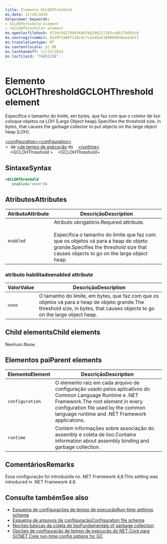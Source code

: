 ```yaml
---
title: Elemento GCLOHThreshold
ms.date: 11/20/2019
helpviewer_keywords:
- GCLOHThreshold element
- <GCLOHThreshold> element
ms.openlocfilehash: d72dc9d27984f60dfb6296217263ce8b176093c6
ms.sourcegitcommit: 9a39f2a06f110c9c7ca54ba216900d038aa14ef3
ms.translationtype: MT
ms.contentlocale: pt-BR
ms.lasthandoff: 11/23/2019
ms.locfileid: "74451216"
---
```

# <a name="gclohthreshold-element"></a><span data-ttu-id="9614f-102">Elemento GCLOHThreshold</span><span class="sxs-lookup"><span data-stu-id="9614f-102">GCLOHThreshold element</span></span>

<span data-ttu-id="9614f-103">Especifica o tamanho do limite, em bytes, que faz com que o coletor de lixo coloque objetos na LOH (Large Object heap).</span><span class="sxs-lookup"><span data-stu-id="9614f-103">Specifies the threshold size, in bytes, that causes the garbage collector to put objects on the large object heap (LOH).</span></span>

<span data-ttu-id="9614f-104">[\<configuration>](../configuration-element.md)</span><span class="sxs-lookup"><span data-stu-id="9614f-104">[\<configuration>](../configuration-element.md)</span></span>\
<span data-ttu-id="9614f-105">> &nbsp;de [\<de tempo de execução](runtime-element.md) do &nbsp;</span><span class="sxs-lookup"><span data-stu-id="9614f-105">&nbsp;&nbsp;[\<runtime>](runtime-element.md)</span></span>\
<span data-ttu-id="9614f-106">&nbsp;&nbsp;&nbsp;&nbsp;\<GCLOHThreshold ></span><span class="sxs-lookup"><span data-stu-id="9614f-106">&nbsp;&nbsp;&nbsp;&nbsp;\<GCLOHThreshold></span></span>

## <a name="syntax"></a><span data-ttu-id="9614f-107">Sintaxe</span><span class="sxs-lookup"><span data-stu-id="9614f-107">Syntax</span></span>

```xml
<GCLOHThreshold
   enabled="nnnn"/>
```

## <a name="attributes"></a><span data-ttu-id="9614f-108">Atributos</span><span class="sxs-lookup"><span data-stu-id="9614f-108">Attributes</span></span>

|<span data-ttu-id="9614f-109">Atributo</span><span class="sxs-lookup"><span data-stu-id="9614f-109">Attribute</span></span>|<span data-ttu-id="9614f-110">Descrição</span><span class="sxs-lookup"><span data-stu-id="9614f-110">Description</span></span>|
|---------------|-----------------|
|`enabled`|<span data-ttu-id="9614f-111">Atributo obrigatório.</span><span class="sxs-lookup"><span data-stu-id="9614f-111">Required attribute.</span></span><br /><br /><span data-ttu-id="9614f-112">Especifica o tamanho do limite que faz com que os objetos vá para a heap de objeto grande.</span><span class="sxs-lookup"><span data-stu-id="9614f-112">Specifies the threshold size that causes objects to go on the large object heap.</span></span>|

### <a name="enabled-attribute"></a><span data-ttu-id="9614f-113">atributo habilitado</span><span class="sxs-lookup"><span data-stu-id="9614f-113">enabled attribute</span></span>

|<span data-ttu-id="9614f-114">Valor</span><span class="sxs-lookup"><span data-stu-id="9614f-114">Value</span></span>|<span data-ttu-id="9614f-115">Descrição</span><span class="sxs-lookup"><span data-stu-id="9614f-115">Description</span></span>|
|-----------|-----------------|
|`nnnn`|<span data-ttu-id="9614f-116">O tamanho do limite, em bytes, que faz com que os objetos vá para a heap de objeto grande.</span><span class="sxs-lookup"><span data-stu-id="9614f-116">The threshold size, in bytes, that causes objects to go on the large object heap.</span></span>|

## <a name="child-elements"></a><span data-ttu-id="9614f-117">Child elements</span><span class="sxs-lookup"><span data-stu-id="9614f-117">Child elements</span></span>

<span data-ttu-id="9614f-118">Nenhum.</span><span class="sxs-lookup"><span data-stu-id="9614f-118">None.</span></span>

## <a name="parent-elements"></a><span data-ttu-id="9614f-119">Elementos pai</span><span class="sxs-lookup"><span data-stu-id="9614f-119">Parent elements</span></span>

|<span data-ttu-id="9614f-120">Elemento</span><span class="sxs-lookup"><span data-stu-id="9614f-120">Element</span></span>|<span data-ttu-id="9614f-121">Descrição</span><span class="sxs-lookup"><span data-stu-id="9614f-121">Description</span></span>|
|-------------|-----------------|
|`configuration`|<span data-ttu-id="9614f-122">O elemento raiz em cada arquivo de configuração usado pelos aplicativos do Common Language Runtime e .NET Framework.</span><span class="sxs-lookup"><span data-stu-id="9614f-122">The root element in every configuration file used by the common language runtime and .NET Framework applications.</span></span>|
|`runtime`|<span data-ttu-id="9614f-123">Contém informações sobre associação do assembly e coleta de lixo.</span><span class="sxs-lookup"><span data-stu-id="9614f-123">Contains information about assembly binding and garbage collection.</span></span>|

## <a name="remarks"></a><span data-ttu-id="9614f-124">Comentários</span><span class="sxs-lookup"><span data-stu-id="9614f-124">Remarks</span></span>

<span data-ttu-id="9614f-125">Essa configuração foi introduzida no .NET Framework 4,8.</span><span class="sxs-lookup"><span data-stu-id="9614f-125">This setting was introduced in .NET Framework 4.8.</span></span>

## <a name="see-also"></a><span data-ttu-id="9614f-126">Consulte também</span><span class="sxs-lookup"><span data-stu-id="9614f-126">See also</span></span>

- [<span data-ttu-id="9614f-127">Esquema de configurações de tempo de execução</span><span class="sxs-lookup"><span data-stu-id="9614f-127">Run-time settings schema</span></span>](index.md)
- [<span data-ttu-id="9614f-128">Esquema de arquivos de configuração</span><span class="sxs-lookup"><span data-stu-id="9614f-128">Configuration file schema</span></span>](../index.md)
- [<span data-ttu-id="9614f-129">Noções básicas da coleta de lixo</span><span class="sxs-lookup"><span data-stu-id="9614f-129">Fundamentals of garbage collection</span></span>](../../../../standard/garbage-collection/fundamentals.md)
- [<span data-ttu-id="9614f-130">Opções de configuração de tempo de execução do NET Core para GC</span><span class="sxs-lookup"><span data-stu-id="9614f-130">NET Core run-time config options for GC</span></span>](../../../../core/run-time-config/garbage-collector.md)
